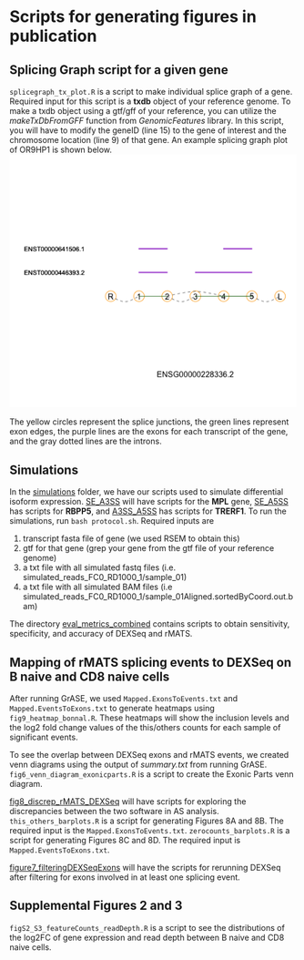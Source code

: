 # Scripts for generating figures in publication

## Splicing Graph script for a given gene

`splicegraph_tx_plot.R` is a script to make individual splice graph of a gene. Required input for this script is a **txdb** object of your reference genome. To make a txdb object using a gtf/gff of your reference, you can utilize the *makeTxDbFromGFF* function from *GenomicFeatures* library. In this script, you will have to modify the geneID (line 15) to the gene of interest and the chromosome location (line 9) of that gene. An example splicing graph plot of OR9HP1 is shown below. 
![](https://github.com/HanLabUNLV/GrASE/blob/main/scripts_figures/OR9HP1_splicegraph.png)

The yellow circles represent the splice junctions, the green lines represent exon edges, the purple lines are the exons for each transcript of the gene, and the gray dotted lines are the introns.

## Simulations
In the [simulations](https://github.com/HanLabUNLV/GrASE/tree/main/scripts_figures/simulations) folder, we have our scripts used to simulate differential isoform expression. [SE_A3SS]() will have scripts for the **MPL** gene, [SE_A5SS]() has scripts for **RBPP5**, and [A3SS_A5SS]() has scripts for **TRERF1**. To run the simulations, run `bash protocol.sh`. Required inputs are
1. transcript fasta file of gene (we used RSEM to obtain this)
2. gtf for that gene (grep your gene from the gtf file of your reference genome)
3. a txt file with all simulated fastq files (i.e. simulated_reads_FC0_RD1000_1/sample_01)
4. a txt file with all simulated BAM files (i.e simulated_reads_FC0_RD1000_1/sample_01Aligned.sortedByCoord.out.bam)

The directory [eval_metrics_combined](https://github.com/HanLabUNLV/GrASE/tree/main/scripts_figures/simulations/eval_meterics_combined) contains scripts to obtain sensitivity, specificity, and accuracy of DEXSeq and rMATS.

## Mapping of rMATS splicing events to DEXSeq on B naive and CD8 naive cells
After  running GrASE, we used `Mapped.ExonsToEvents.txt` and `Mapped.EventsToExons.txt` to generate heatmaps using `fig9_heatmap_bonnal.R`. These heatmaps will show the inclusion levels and the log2 fold change values of the this/others counts for each sample of significant events. 

To see the overlap between DEXSeq exons and rMATS events, we created venn diagrams using the output of *summary.txt* from running GrASE. `fig6_venn_diagram_exonicparts.R` is a script to create the Exonic Parts venn diagram.

[fig8_discrep_rMATS_DEXSeq](https://github.com/HanLabUNLV/GrASE/tree/main/scripts_figures/fig8_discrep_rMATS_DEXSeq) will have scripts for exploring the discrepancies between the two software in AS analysis. `this_others_barplots.R` is a script for generating Figures 8A and 8B. The required input is the `Mapped.ExonsToEvents.txt`. `zerocounts_barplots.R` is a script for generating Figures 8C and 8D. The required input is `Mapped.EventsToExons.txt`. 

[figure7_filteringDEXSeqExons](https://github.com/HanLabUNLV/GrASE/tree/main/scripts_figures/figure7_filteringDEXSeqExons) will have the scripts for rerunning DEXSeq after filtering for exons involved in at least one splicing event.  

## Supplemental Figures 2 and 3
`figS2_S3_featureCounts_readDepth.R` is a script to see the distributions of the log2FC of gene expression and read depth between B naive and CD8 naive cells.







